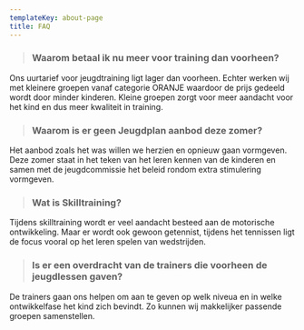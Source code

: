 ```yaml
---
templateKey: about-page
title: FAQ
---
```


> ### Waarom betaal ik nu meer voor training dan voorheen?

Ons uurtarief voor jeugdtraining ligt lager dan voorheen. Echter werken wij met kleinere groepen vanaf categorie ORANJE waardoor de prijs gedeeld wordt door minder kinderen. Kleine groepen zorgt voor meer aandacht voor het kind en dus meer kwaliteit in training. 


>### Waarom is er geen Jeugdplan aanbod deze zomer? 


Het aanbod zoals het was willen we herzien en opnieuw gaan vormgeven. Deze zomer staat in het teken van het leren kennen van de kinderen en samen met de jeugdcommissie het beleid rondom extra stimulering vormgeven. 


>### Wat is Skilltraining?


Tijdens skilltraining wordt er veel aandacht besteed aan de motorische ontwikkeling. Maar er wordt ook gewoon getennist, tijdens het tennissen ligt de focus vooral op het leren spelen van wedstrijden. 

> ### Is er een overdracht van de trainers die voorheen de jeugdlessen gaven?

De trainers gaan ons helpen om aan te geven op welk niveua en in welke ontwikkelfase het kind zich bevindt. Zo kunnen wij makkelijker passende groepen samenstellen.
